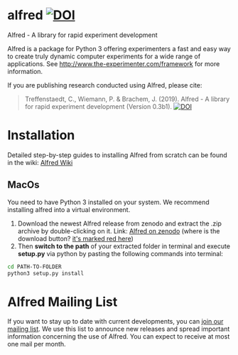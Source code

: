 alfred [![DOI](https://zenodo.org/badge/150700371.svg)](https://zenodo.org/badge/latestdoi/150700371)
======

Alfred - A library for rapid experiment development

Alfred is a package for Python 3 offering experimenters a fast and easy way to create truly dynamic computer experiments for a wide range of applications. See http://www.the-experimenter.com/framework for more information.

If you are publishing research conducted using Alfred, please cite:

> Treffenstaedt, C., Wiemann, P. & Brachem, J. (2019). Alfred - A library for rapid experiment development (Version 0.3b1). [![DOI](https://zenodo.org/badge/150700371.svg)](https://zenodo.org/badge/latestdoi/150700371)


# Installation

Detailed step-by-step guides to installing Alfred from scratch can be found in the wiki: [Alfred Wiki](https://github.com/ctreffe/alfred/wiki)

## MacOs

You need to have Python 3 installed on your system. We recommend installing alfred into a virtual environment.

1. Download the newest Alfred release from zenodo and extract the .zip archive by double-clicking on it. Link: [Alfred on zenodo](https://zenodo.org/record/2677731#.XNlzxtNLjBI) (where is the download button? [it's marked red here](https://i.imgur.com/wkPQzTX.png))  
1. Then **switch to the path** of your extracted folder in terminal and execute **setup.py** via python by pasting the following commands into terminal:

```bash
cd PATH-TO-FOLDER
python3 setup.py install
```

# Alfred Mailing List

If you want to stay up to date with current developments, you can [join our mailing list](https://listserv.gwdg.de/mailman/listinfo/alfred).
We use this list to announce new releases and spread important information concerning the use of Alfred. You can expect to receive at most one mail per month.

